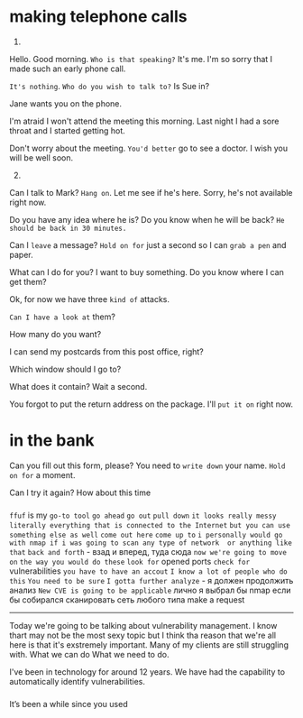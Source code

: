 # making telephone calls

1.

Hello. Good morning. `Who is that speaking?`
It's me. I'm so sorry that I made such an early phone call.

`It's nothing`. `Who do you wish to talk to?`
Is Sue in?

Jane wants you on the phone.

I'm atraid I won't attend the meeting this morning. Last night I had a sore throat and I started getting hot.

Don't worry about the meeting. `You'd better` go to see a doctor. I wish you will be well soon.

2.

Can I talk to Mark?
`Hang on`. Let me see if he's here. Sorry, he's not available right now.

Do you have any idea where he is?
Do you know when he will be back?
`He should be back in 30 minutes.`

Can I `leave` a message?
`Hold on for` just a second so I can `grab a pen` and paper.

What can I do for you?
I want to buy something. Do you know where I can get them?

Ok, for now we have three `kind of` attacks.

`Can I have a look at` them?

How many do you want?

I can send my postcards from this post office, right?

Which window should I go to?

What does it contain?
Wait a second.

You forgot to put the return address on the package.
I'll `put it on` right now.

# in the bank

Can you fill out this form, please? You need to `write down` your name.
`Hold on for` a moment.

Can I try it again? How about this time 

###

`ffuf` is my `go-to tool`
`go ahead`
`go out`
`pull down`
`it looks really messy `
`literally everything that is connected to the Internet`
`but you can use something else as well`
`come out here`
`come up to`
`i personally would go with nmap if i was going to scan any type of network  or anything like that`
`back and forth` - взад и вперед, туда сюда
`now we're going to move on`
`the way you would do these`
`look for` opened ports
`check for` vulnerabilities
`you have to have an accout`
`I know a lot of people who do this`
`You need to be sure`
`I gotta further analyze` - я должен продолжить анализ
`New CVE is going to be applicable`
лично я выбрал бы nmap если бы собирался сканировать сеть любого типа
make a request

---

Today we're going to be talking about vulnerability management.
I know thart may not be the most sexy topic but I think tha reason that we're all here is that it's exstremely important. 
Many of my clients are still struggling with.
What we can do
What we need to do.

I've been in technology for around 12 years.
We have had the capability to automatically identify vulnerabilities.

###

It’s been a while since you used 
